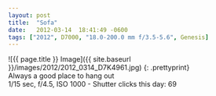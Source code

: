 ```yaml
---
layout: post
title:  "Sofa"
date:   2012-03-14  18:41:49 -0600
tags: ["2012", D7000, "18.0-200.0 mm f/3.5-5.6", Genesis]
---
```

![{{ page.title }} Image]({{ site.baseurl }}/images/2012/2012_0314_D7K4961.jpg)
{: .prettyprint}  
Always a good place to hang out  
1/15 sec, f/4.5, ISO 1000 - Shutter clicks this day: 69